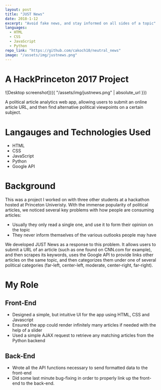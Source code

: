 ```yaml
---
layout: post
title: "JUST News"
date: 2018-1-12
excerpt: "Avoid fake news, and stay informed on all sides of a topic"
languages:
  - HTML
  - CSS
  - JavaScript
  - Python
repo_link: "https://github.com/cakoch10/neutral_news"
image: "/assets/img/justnews.png"
---
```

# A HackPrinceton 2017 Project
![Desktop screenshot]({{ "/assets/img/justnews.png" | absolute_url }})

A political article analytics web app, allowing users to submit an online article URL, 
and then find alternative political viewpoints on a certain subject. 

# Langauges and Technologies Used
- HTML
- CSS
- JavaScript
- Python
- Google API

# Background
This was a project I worked on with three other students at a hackathon hosted at
Princeton Univeristy. With the immense popularity of political articles, we noticed
several key problems with how people are consuming articles:

- Usually they only read a single one, and use it to form their opinion on the topic
- They never inform themselves of the various outlooks people may have

We developed JUST News as a response to this problem. It allows users to submit a
URL of an article (such as one found on CNN.com for example), and then scrapes its
keywords, uses the Google API to provide links other articles on the same topic, and then
categorizes them under one of several political categories (far-left, center-left,
 moderate, center-right, far-right).

# My Role

## Front-End
- Designed a simple, but intuitive UI for the app using HTML, CSS and Javascript
- Ensured the app could render infinitely many articles if needed with the help of
a slider
- Used a simple AJAX request to retrieve any matching articles from the Python backend


## Back-End 
- Wrote all the API functions necessary to send formatted data to the front-end
- Did some last minute bug-fixing in order to properly link up the front-end to the
back-end.

